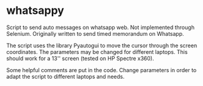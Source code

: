 # whatsappy
Script to send auto messages on whatsapp web. Not implemented through Selenium.
Originally written to send timed memorandum on Whatsapp.

The script uses the library Pyautogui to move the cursor through the screen coordinates. The parameters may be changed for different laptops. This should work for a 13'' screen (tested on HP Spectre x360).

Some helpful comments are put in the code. Change parameters in order to adapt the script to different laptops and needs.

